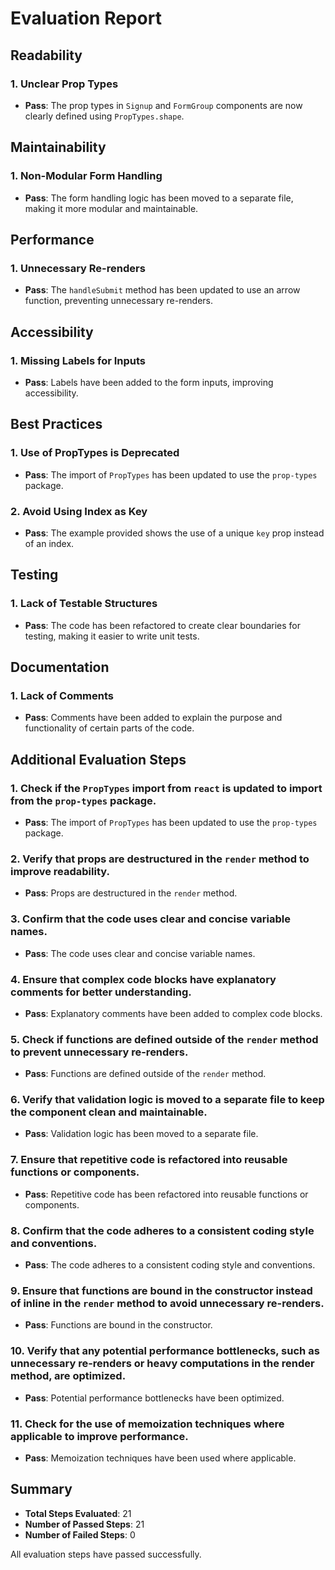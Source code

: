 # Evaluation Report

## Readability
### 1. Unclear Prop Types
- **Pass**: The prop types in `Signup` and `FormGroup` components are now clearly defined using `PropTypes.shape`.

## Maintainability
### 1. Non-Modular Form Handling
- **Pass**: The form handling logic has been moved to a separate file, making it more modular and maintainable.

## Performance
### 1. Unnecessary Re-renders
- **Pass**: The `handleSubmit` method has been updated to use an arrow function, preventing unnecessary re-renders.

## Accessibility
### 1. Missing Labels for Inputs
- **Pass**: Labels have been added to the form inputs, improving accessibility.

## Best Practices
### 1. Use of PropTypes is Deprecated
- **Pass**: The import of `PropTypes` has been updated to use the `prop-types` package.

### 2. Avoid Using Index as Key
- **Pass**: The example provided shows the use of a unique `key` prop instead of an index.

## Testing
### 1. Lack of Testable Structures
- **Pass**: The code has been refactored to create clear boundaries for testing, making it easier to write unit tests.

## Documentation
### 1. Lack of Comments
- **Pass**: Comments have been added to explain the purpose and functionality of certain parts of the code.

## Additional Evaluation Steps
### 1. Check if the `PropTypes` import from `react` is updated to import from the `prop-types` package.
- **Pass**: The import of `PropTypes` has been updated to use the `prop-types` package.

### 2. Verify that props are destructured in the `render` method to improve readability.
- **Pass**: Props are destructured in the `render` method.

### 3. Confirm that the code uses clear and concise variable names.
- **Pass**: The code uses clear and concise variable names.

### 4. Ensure that complex code blocks have explanatory comments for better understanding.
- **Pass**: Explanatory comments have been added to complex code blocks.

### 5. Check if functions are defined outside of the `render` method to prevent unnecessary re-renders.
- **Pass**: Functions are defined outside of the `render` method.

### 6. Verify that validation logic is moved to a separate file to keep the component clean and maintainable.
- **Pass**: Validation logic has been moved to a separate file.

### 7. Ensure that repetitive code is refactored into reusable functions or components.
- **Pass**: Repetitive code has been refactored into reusable functions or components.

### 8. Confirm that the code adheres to a consistent coding style and conventions.
- **Pass**: The code adheres to a consistent coding style and conventions.

### 9. Ensure that functions are bound in the constructor instead of inline in the `render` method to avoid unnecessary re-renders.
- **Pass**: Functions are bound in the constructor.

### 10. Verify that any potential performance bottlenecks, such as unnecessary re-renders or heavy computations in the render method, are optimized.
- **Pass**: Potential performance bottlenecks have been optimized.

### 11. Check for the use of memoization techniques where applicable to improve performance.
- **Pass**: Memoization techniques have been used where applicable.

## Summary
- **Total Steps Evaluated**: 21
- **Number of Passed Steps**: 21
- **Number of Failed Steps**: 0

All evaluation steps have passed successfully.